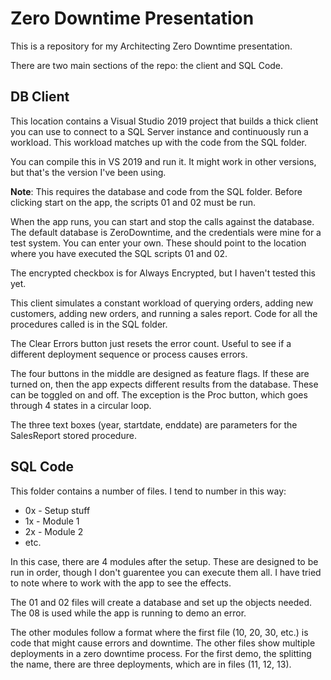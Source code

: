 # Zero Downtime Presentation

This is a repository for my Architecting Zero Downtime presentation.

There are two main sections of the repo: the client and SQL Code.

## DB Client
This location contains a Visual Studio 2019 project that builds a thick client you can use to connect to a SQL Server instance and continuously run a workload. This workload matches up with the code from the SQL folder.

You can compile this in VS 2019 and run it. It might work in other versions, but that's the version I've been using.

**Note**: This requires the database and code from the SQL folder. Before clicking start on the app, the scripts 01 and 02 must be run.

When the app runs, you can start and stop the calls against the database. The default database is ZeroDowntime, and the credentials were mine for a test system. You can enter your own. These should point to the location where you have executed the SQL scripts 01 and 02.

The encrypted checkbox is for Always Encrypted, but I haven't tested this yet.

This client simulates a constant workload of querying orders, adding new customers, adding new orders, and running a sales report. Code for all the procedures called is in the SQL folder.

The Clear Errors button just resets the error count. Useful to see if a different deployment sequence or process causes errors.

The four buttons in the middle are designed as feature flags. If these are turned on, then the app expects different results from the database. These can be toggled on and off. The exception is the Proc button, which goes through 4 states in a circular loop.

The three text boxes (year, startdate, enddate) are parameters for the SalesReport stored procedure.

## SQL Code
This folder contains a number of files. I tend to number in this way:
- 0x - Setup stuff
- 1x - Module 1
- 2x - Module 2
- etc.

In this case, there are 4 modules after the setup. These are designed to be run in order, though I don't guarentee you can execute them all. I have tried to note where to work with the app to see the effects.

The 01 and 02 files will create a database and set up the objects needed. The 08 is used while the app is running to demo an error.

The other modules follow a format where the first file (10, 20, 30, etc.) is code that might cause errors and downtime. The other files show multiple deployments in a zero downtime process. For the first demo, the splitting the name, there are three deployments, which are in files (11, 12, 13).


